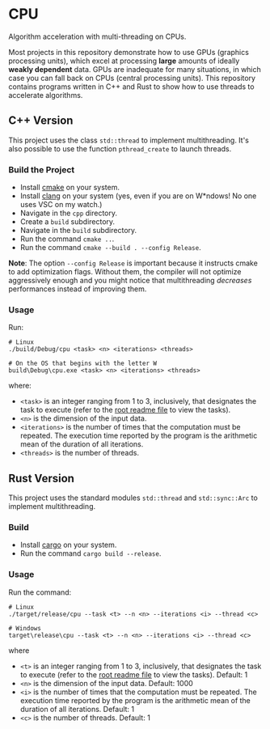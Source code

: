# CPU

Algorithm acceleration with multi-threading on CPUs.

Most projects in this repository demonstrate how to use GPUs (graphics processing units), which
excel at processing **large** amounts of ideally **weakly dependent** data. GPUs are inadequate for
many situations, in which case you can fall back on CPUs (central processing units). This repository
contains programs written in C++ and Rust to show how to use threads to accelerate algorithms.


## C++ Version

This project uses the class `std::thread` to implement multithreading. It's also possible to use
the function `pthread_create` to launch threads.


### Build the Project

- Install [cmake](https://cmake.org/) on your system.
- Install [clang](`https://clang.llvm.org/`) on your system (yes, even if you are on W*ndows! No
  one uses VSC on my watch.)
- Navigate in the `cpp` directory.
- Create a `build` subdirectory.
- Navigate in the `build` subdirectory.
- Run the command `cmake ..`.
- Run the command `cmake --build . --config Release`.

**Note**: The option `--config Release` is important because it instructs cmake to add optimization
flags. Without them, the compiler will not optimize aggressively enough and you might notice that
multithreading *decreases* performances instead of improving them.


### Usage

Run:

```
# Linux
./build/Debug/cpu <task> <n> <iterations> <threads>

# On the OS that begins with the letter W
build\Debug\cpu.exe <task> <n> <iterations> <threads>
```

where:

- `<task>` is an integer ranging from 1 to 3, inclusively, that designates the task to execute
  (refer to the [root readme file](https://github.com/Vincent-Therrien/gpu-arena/tree/main) to view
  the tasks).
- `<n>` is the dimension of the input data.
- `<iterations>` is the number of times that the computation must be repeated. The execution time
  reported by the program is the arithmetic mean of the duration of all iterations.
- `<threads>` is the number of threads.


## Rust Version

This project uses the standard modules `std::thread` and `std::sync::Arc` to implement
multithreading.


### Build

- Install [cargo](https://doc.rust-lang.org/stable/cargo/) on your system.
- Run the command `cargo build --release`.


### Usage

Run the command:

```
# Linux
./target/release/cpu --task <t> --n <n> --iterations <i> --thread <c>

# Windows
target\release\cpu --task <t> --n <n> --iterations <i> --thread <c>
```

where

- `<t>` is an integer ranging from 1 to 3, inclusively, that designates the task to execute
  (refer to the [root readme file](https://github.com/Vincent-Therrien/gpu-arena/tree/main) to view
  the tasks). Default: 1
- `<n>` is the dimension of the input data. Default: 1000
- `<i>` is the number of times that the computation must be repeated. The execution time reported
  by the program is the arithmetic mean of the duration of all iterations. Default: 1
- `<c>` is the number of threads. Default: 1
